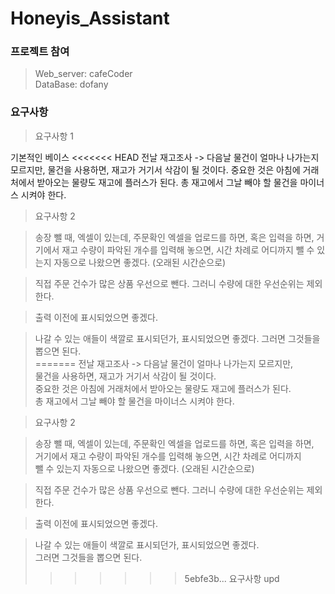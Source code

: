 # Honeyis_Assistant

### 프로젝트 참여  
> Web_server: cafeCoder  
> DataBase: dofany

### 요구사항   
> 요구사항 1  

기본적인 베이스
<<<<<<< HEAD
전날 재고조사 -&gt; 다음날 물건이 얼마나 나가는지 모르지만,
물건을 사용하면, 재고가 거기서 삭감이 될 것이다.
중요한 것은 아침에 거래처에서 받아오는 물량도 재고에 플러스가 된다.
총 재고에서 그날 빼야 할 물건을 마이너스 시켜야 한다.  

> 요구사항 2

> 송장 뺄 때, 엑셀이 있는데, 주문확인 엑셀을 업로드를 하면, 혹은 입력을 하면,
> 거기에서 재고 수량이 파악된 개수를 입력해 놓으면, 시간 차례로 어디까지 
> 뺄 수 있는지 자동으로 나왔으면 좋겠다. (오래된 시간순으로)

> 직접 주문 건수가 많은 상품 우선으로 뺀다. 그러니 수량에 대한 우선순위는 제외한다.

> 출력 이전에 표시되었으면 좋겠다.

> 나갈 수 있는 애들이 색깔로 표시되던가, 표시되었으면 좋겠다.
> 그러면 그것들을 뽑으면 된다.    
=======
전날 재고조사 -&gt; 다음날 물건이 얼마나 나가는지 모르지만,   
물건을 사용하면, 재고가 거기서 삭감이 될 것이다.   
중요한 것은 아침에 거래처에서 받아오는 물량도 재고에 플러스가 된다.   
총 재고에서 그날 빼야 할 물건을 마이너스 시켜야 한다.     

> 요구사항 2

> 송장 뺄 때, 엑셀이 있는데, 주문확인 엑셀을 업로드를 하면, 혹은 입력을 하면,    
> 거기에서 재고 수량이 파악된 개수를 입력해 놓으면, 시간 차례로 어디까지    
> 뺄 수 있는지 자동으로 나왔으면 좋겠다. (오래된 시간순으로)    

> 직접 주문 건수가 많은 상품 우선으로 뺀다. 그러니 수량에 대한 우선순위는 제외한다.    

> 출력 이전에 표시되었으면 좋겠다.   

> 나갈 수 있는 애들이 색깔로 표시되던가, 표시되었으면 좋겠다.   
> 그러면 그것들을 뽑으면 된다.   
>>>>>>> 5ebfe3b... 요구사항 upd
